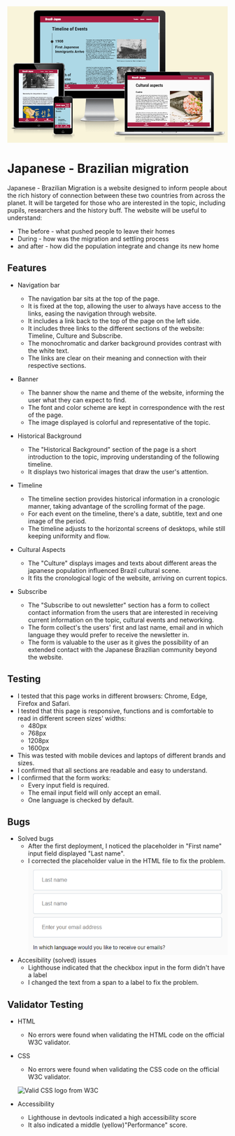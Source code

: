 ![Screenshot of the website in different screensizes](assets/images/readme-screenshots/view-different-devices.png)
# Japanese - Brazilian migration

Japanese - Brazilian Migration is a website designed to inform people about the rich history of connection between these two countries from across the planet. It will be targeted for those who are interested in the topic, including pupils, researchers and the history buff. 
The website will be useful to understand:
- The before - what pushed people to leave their homes
- During - how was the migration and settling process
- and after - how did the population integrate and change its new home 

## Features
- Navigation bar
    - The navigation bar sits at the top of the page.
    - It is fixed at the top, allowing the user to always have access to the links, easing the navigation through website.
    - It includes a link back to the top of the page on the left side.
    - It includes three links to the different sections of the website: Timeline, Culture and Subscribe.
    - The monochromatic and darker background provides contrast with the white text.
    - The links are clear on their meaning and connection with their respective sections.

- Banner
    - The banner show the name and theme of the website, informing the user what they can expect to find.
    - The font and color scheme are kept in correspondence with the rest of the page.
    - The image displayed is colorful and representative of the topic.
- Historical Background
    - The "Historical Background" section of the page is a short introduction to the topic, improving understanding of the following timeline.
    - It displays two historical images that draw the user's attention.
- Timeline
    - The timeline section provides historical information in a cronologic manner, taking advantage of the scrolling format of the page.
    - For each event on the timeline, there's a date, subtitle, text and one image of the period.
    - The timeline adjusts to the horizontal screens of desktops, while still keeping uniformity and flow.
- Cultural Aspects
    - The "Culture" displays images and texts about different areas the japanese population influenced Brazil cultural scene.
    - It fits the cronological logic of the website, arriving on current topics.
- Subscribe
    - The "Subscribe to out newsletter" section has a form to collect contact information from the users that are interested in receiving current information on the topic, cultural events and networking.
    - The form collect's the users' first and last name, email and in which language they would prefer to receive the newsletter in.
    - The form is valuable to the user as it gives the possibility of an extended contact with the Japanese Brazilian community beyond the website.
## Testing
- I tested that this page works in different browsers: Chrome, Edge, Firefox and Safari.
- I tested that this page is responsive, functions and is comfortable to read in different screen sizes' widths:
    - 480px
    - 768px
    - 1208px
    - 1600px
- This was tested with mobile devices and laptops of different brands and sizes.
- I confirmed that all sections are readable and easy to understand.
- I confirmed that the form works:
    - Every input field is required.
    - The email input field will only accept an email.
    - One language is checked by default.
## Bugs
- Solved bugs
    - After the first deployment, I noticed the placeholder in "First name" input field displayed "Last name".
    - I corrected the placeholder value in the HTML file to fix the problem.
    ![Screenshot of the form section displaying "Last name" as placeholder for the "First name" input](assets/images/readme-screenshots/error-form.png)
- Accesibility (solved) issues
    - Lighthouse indicated that the checkbox input in the form didn't have a label
    - I changed the text from a span to a label to fix the problem.
## Validator Testing
- HTML
    - No errors were found when validating the HTML code on the official W3C validator.
- CSS
    - No errors were found when validating the CSS code on the official W3C validator.

     ![Valid CSS logo from W3C](https://jigsaw.w3.org/css-validator/images/vcss-blue)

- Accessibility
    - Lighthouse in devtools indicated a high accessibility score
    - It also indicated a middle (yellow)"Performance" score.

